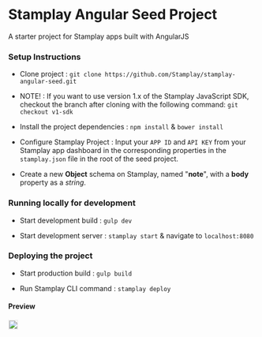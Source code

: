 # Stamplay Angular Seed Project
A starter project for Stamplay apps built with AngularJS

### Setup Instructions

- Clone project : `git clone https://github.com/Stamplay/stamplay-angular-seed.git`

- NOTE! : If you want to use version 1.x of the Stamplay JavaScript SDK, checkout the branch after cloning with the following command:
	`git checkout v1-sdk`

- Install the project dependencies : `npm install` & `bower install`

- Configure Stamplay Project : Input your `APP ID` and `API KEY` from your Stamplay app dashboard in the corresponding properties in the `stamplay.json` file in the root of the seed project.

- Create a new **Object** schema on Stamplay, named "**note**", with a **body** property as a *string*.


### Running locally for development

- Start development build : `gulp dev`

- Start development server : `stamplay start` & navigate to `localhost:8080`

### Deploying the project

- Start production build : `gulp build`

- Run Stamplay CLI command : `stamplay deploy`


#### Preview
<img src="https://cloud.githubusercontent.com/assets/7504299/12131415/3dddfb72-b3c7-11e5-97a0-f32766b8dc99.png" style="border:2px solid #eee;"/>

